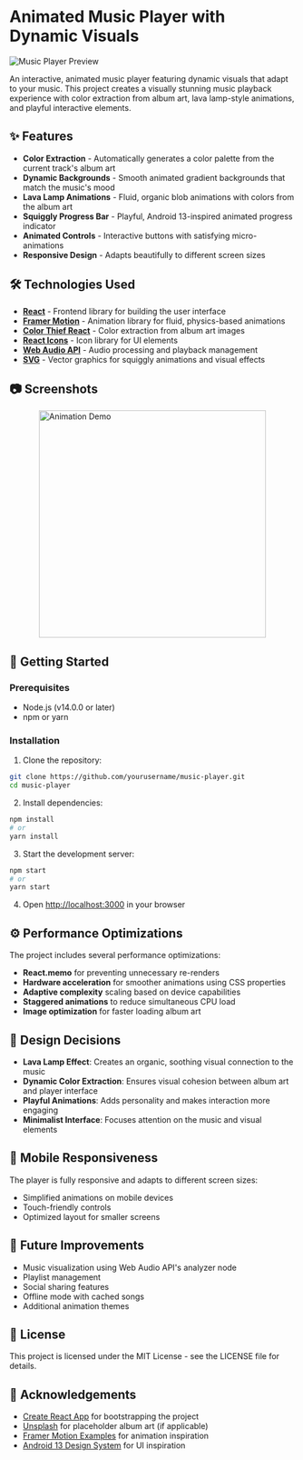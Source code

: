 # Animated Music Player with Dynamic Visuals

![Music Player Preview](https://via.placeholder.com/800x400?text=Music+Player+Preview)

An interactive, animated music player featuring dynamic visuals that adapt to your music. This project creates a visually stunning music playback experience with color extraction from album art, lava lamp-style animations, and playful interactive elements.

## ✨ Features

- **Color Extraction** - Automatically generates a color palette from the current track's album art
- **Dynamic Backgrounds** - Smooth animated gradient backgrounds that match the music's mood
- **Lava Lamp Animations** - Fluid, organic blob animations with colors from the album art
- **Squiggly Progress Bar** - Playful, Android 13-inspired animated progress indicator
- **Animated Controls** - Interactive buttons with satisfying micro-animations
- **Responsive Design** - Adapts beautifully to different screen sizes

## 🛠️ Technologies Used

- **[React](https://reactjs.org/)** - Frontend library for building the user interface
- **[Framer Motion](https://www.framer.com/motion/)** - Animation library for fluid, physics-based animations
- **[Color Thief React](https://www.npmjs.com/package/color-thief-react)** - Color extraction from album art images
- **[React Icons](https://react-icons.github.io/react-icons/)** - Icon library for UI elements
- **[Web Audio API](https://developer.mozilla.org/en-US/docs/Web/API/Web_Audio_API)** - Audio processing and playback management
- **[SVG](https://developer.mozilla.org/en-US/docs/Web/SVG)** - Vector graphics for squiggly animations and visual effects

## 📷 Screenshots

<div style="display: flex; gap: 10px; flex-wrap: wrap; justify-content: center;">
  <img src="[https://via.placeholder.com/400x300?text=Animation+Demo](https://media4.giphy.com/media/v1.Y2lkPTc5MGI3NjExZWc1cHhscGp6ZnlnaGlwdWZwcm00ZXBlY3Y4aGMxYmNhc242OHAwbiZlcD12MV9pbnRlcm5hbF9naWZfYnlfaWQmY3Q9Zw/IT2Oo3Iba8UOB4itLs/giphy.gif)" width="400" alt="Animation Demo" />
</div>

## 🚀 Getting Started

### Prerequisites

- Node.js (v14.0.0 or later)
- npm or yarn

### Installation

1. Clone the repository:
```bash
git clone https://github.com/yourusername/music-player.git
cd music-player
```

2. Install dependencies:
```bash
npm install
# or
yarn install
```

3. Start the development server:
```bash
npm start
# or
yarn start
```

4. Open [http://localhost:3000](http://localhost:3000) in your browser


## ⚙️ Performance Optimizations

The project includes several performance optimizations:

- **React.memo** for preventing unnecessary re-renders
- **Hardware acceleration** for smoother animations using CSS properties
- **Adaptive complexity** scaling based on device capabilities
- **Staggered animations** to reduce simultaneous CPU load
- **Image optimization** for faster loading album art

## 🎨 Design Decisions

- **Lava Lamp Effect**: Creates an organic, soothing visual connection to the music
- **Dynamic Color Extraction**: Ensures visual cohesion between album art and player interface
- **Playful Animations**: Adds personality and makes interaction more engaging
- **Minimalist Interface**: Focuses attention on the music and visual elements

## 📱 Mobile Responsiveness

The player is fully responsive and adapts to different screen sizes:
- Simplified animations on mobile devices
- Touch-friendly controls
- Optimized layout for smaller screens

## 🔮 Future Improvements

- Music visualization using Web Audio API's analyzer node
- Playlist management
- Social sharing features
- Offline mode with cached songs
- Additional animation themes

## 📄 License

This project is licensed under the MIT License - see the LICENSE file for details.

## 🙏 Acknowledgements

- [Create React App](https://create-react-app.dev/) for bootstrapping the project
- [Unsplash](https://unsplash.com) for placeholder album art (if applicable)
- [Framer Motion Examples](https://www.framer.com/motion/examples/) for animation inspiration
- [Android 13 Design System](https://material.io/blog/android-13-beta) for UI inspiration
